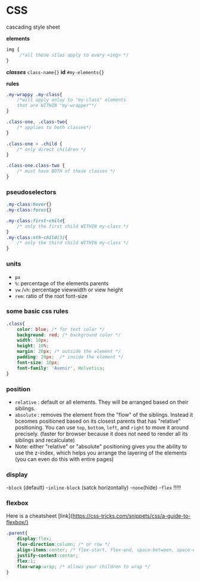 # CSS

cascading style sheet

**elements**
```css 
img {
     /*all these stles apply to every <img> */
}
```

***classes*** 
`class-name{}`
**id**
`#my-elements{}`

**rules**
```css
.my-wrappy .my-class{
    /*will apply onluy to "my-class" elements
    that are WITHIN "my-wrapper"*/
}

.class-one, .class-two{
    /* applies to both classes*/
}

.class-one > .child {
    /* only direct children */
}

.class-one.class-two {
    /* must have BOTH of these classes */
}
```

### pseudoselectors 
```css 
.my-class:hover{}
.my-class:focus{}

.my-class:first-child{
    /* only the first child WITHIN my-class */
}
.my-class:nth-child(3){
    /* only the third child WITHIN my-class */
}
```

### units 
-  `px`
- `%`: percentage of the elements parents
- `vw` /`vh`: percentage viewwidth or view height
- `rem`: ratio of the root font-size

### some basic css rules
```css 
.class{
    color: blue; /* for text color */
    background: red; /* background color */
    width: 10px;
    height: 10%;
    margin: 20px; /* outside the element */ 
    padding: 20px;  /* inside the element */
    font-size: 10px;
    font-family: 'Avenir', Helvetica;
}

```

### position 
- `relative` : default or all elements. They will be arranged based on their siblings.
- `absolute` : removes the element from the "flow" of the siblings. Instead it bceomes positioned based on its closest parents that has "relative" positioning. You can use `top`, `bottom`, `left`, and `right` to move it around precisely. (faster for browser because it does not need to render all its siblings and recalculate)
- Note: either "relative" or "absolute" positioning gives you the ability to use the z-index, which helps you arrange the layering of the elements (you can even do this with entire pages)

### display 
-`block` (default)
-`inline-block` (satck horizontally)
-`none`(hide)
-`flex` !!!!!

### flexbox
Here is a cheatsheet [link]{https://css-tricks.com/snippets/css/a-guide-to-flexbox/}
```css
.parent{
    display:flex;
    flex-direction:column; /* or row */
    align-items:center; /* flex-start, flex-end, space-between, space-evenly  */
    justify-content:center;
    flex:1;
    flex-wrap:wrap; /* allows your children to wrap */
}
```

